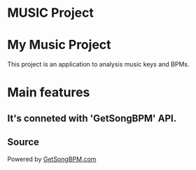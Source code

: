 # MUSIC Project
# My Music Project

This project is an application to analysis music keys and BPMs.

# Main features
## It's conneted with 'GetSongBPM' API.

## Source
Powered by [GetSongBPM.com](https://getsongbpm.com)
